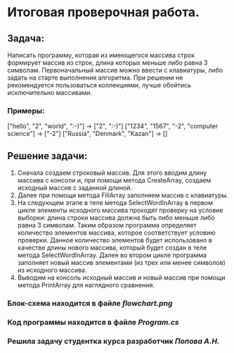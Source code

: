 # Итоговая проверочная работа. 

## Задача:
Написать программу, которая из имеющегося массива строк формирует массив из строк, длина которых меньше либо равна 3 символам. Первоначальный массив можно ввести с клавиатуры, либо задать на старте выполнения алгоритма. При решении не рекомендуется пользоваться коллекциями, лучше обойтись исключительно массивами.

### Примеры:
["hello", "2", "world", ":-)"] -> ["2", ":-)"]
["1234", "1567", "-2", "computer science"] -> ["-2"]
["Russia", "Denmark", "Kazan"] -> []

## Решение задачи:
1. Сначала создаем строковый массив. Для этого вводим длину массива с консоли и, при помощи метода CreateArray, создаем исходный массив с заданной длиной.
2. Далее при помощи метода FillArray заполняем массив с клавиатуры.
3. На следующем этапе в теле метода SelectWordInArray в первом цикле элементы исходного массива проходят проверку на условие выборки: длина строки массива должна быть либо меньше либо равна 3 символам. Таким образом программа определяет количество элементов массива, которое соответствует условию проверки. Данное количество элементов будет использовано в качестве длины нового массива, который будет создан в теле метода SelectWordInArray. Далее во втором цикле программа заполняет новый массив элементами (из трех или менее символов) из исходного массива.
4. Выводим на консоль исходный массив и новый массив при помощи метода PrintArray для наглядного сравнения.

### Блок-схема находится в файле *flowchart.png*
### Код программы находится в файле *Program.cs*


### Решила задачу студентка курса разработчик *Попова А.Н.*
